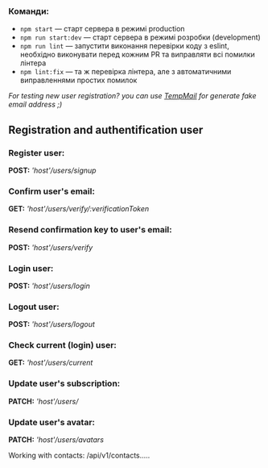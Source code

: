 ### Команди:

- `npm start` &mdash; старт сервера в режимі production
- `npm run start:dev` &mdash; старт сервера в режимі розробки (development)
- `npm run lint` &mdash; запустити виконання перевірки коду з eslint, необхідно виконувати перед кожним PR та виправляти всі помилки лінтера
- `npm lint:fix` &mdash; та ж перевірка лінтера, але з автоматичними виправленнями простих помилок

_For testing new user registration? you can use [TempMail](https://temp-mail.org/) for generate fake email address ;)_

## Registration and authentification user

### Register user:

**POST:** _'host'/users/signup_

### Confirm user's email:

**GET:** _'host'/users/verify/:verificationToken_

### Resend confirmation key to user's email:

**POST:** _'host'/users/verify_

### Login user:

**POST:** _'host'/users/login_

### Logout user:

**POST:** _'host'/users/logout_

### Check current (login) user:

**GET:** _'host'/users/current_

### Update user's subscription:

**PATCH:** _'host'/users/_

### Update user's avatar:

**PATCH:** _'host'/users/avatars_

Working with contacts:
/api/v1/contacts.....
